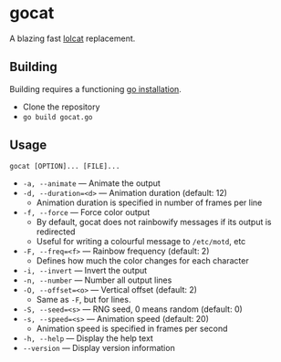 # gocat

A blazing fast [lolcat](https://github.com/busyloop/lolcat) replacement.

## Building

Building requires a functioning [go installation](https://golang.org/doc/install#install).

- Clone the repository
- `go build gocat.go`

## Usage

`gocat [OPTION]... [FILE]...`

- `-a, --animate` — Animate the output
- `-d, --duration=<d>` — Animation duration (default: 12)
    - Animation duration is specified in number of frames per line
- `-f, --force` — Force color output
    - By default, gocat does not rainbowify messages if its output is redirected
    - Useful for writing a colourful message to `/etc/motd`, etc
- `-F, --freq=<f>` — Rainbow frequency (default: 2)
    - Defines how much the color changes for each character
- `-i, --invert` — Invert the output
- `-n, --number` — Number all output lines
- `-O, --offset=<o>` — Vertical offset (default: 2)
    - Same as `-F`, but for lines.
- `-S, --seed=<s>` — RNG seed, 0 means random (default: 0)
- `-s, --speed=<s>` — Animation speed (default: 20)
    - Animation speed is specified in frames per second
- `-h, --help` — Display the help text
- `--version` — Display version information
